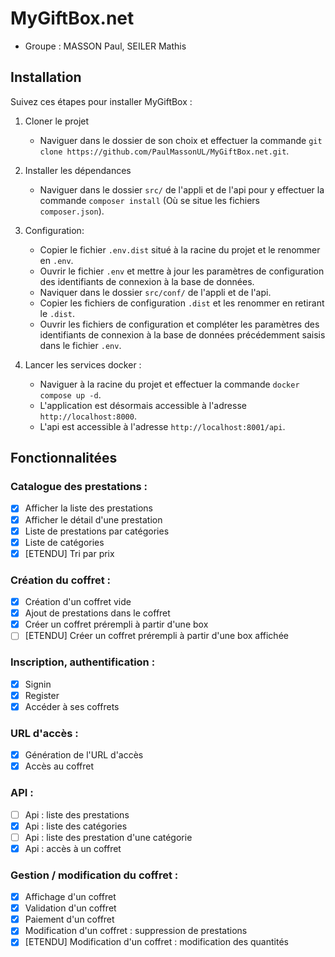 # MyGiftBox.net

- Groupe : MASSON Paul, SEILER Mathis

## Installation

Suivez ces étapes pour installer MyGiftBox :

1. Cloner le projet
   - Naviguer dans le dossier de son choix et effectuer la commande `git clone https://github.com/PaulMassonUL/MyGiftBox.net.git`.

2. Installer les dépendances 
   - Naviguer dans le dossier `src/` de l'appli et de l'api pour y effectuer
   la commande `composer install` (Où se situe les fichiers `composer.json`).

3. Configuration:
   - Copier le fichier `.env.dist` situé à la racine du projet et le renommer en `.env`.
   - Ouvrir le fichier `.env` et mettre à jour les paramètres de configuration
   des identifiants de connexion à la base de données.
   - Naviquer dans le dossier `src/conf/` de l'appli et de l'api.
   - Copier les fichiers de configuration `.dist` et les renommer en retirant le `.dist`.
   - Ouvrir les fichiers de configuration et compléter les paramètres des identifiants
   de connexion à la base de données précédemment saisis dans le fichier `.env`.

4. Lancer les services docker :
   - Naviguer à la racine du projet et effectuer la commande `docker compose up -d`.
   - L'application est désormais accessible à l'adresse `http://localhost:8000`.
   - L'api est accessible à l'adresse `http://localhost:8001/api`.

## Fonctionnalitées
### Catalogue des prestations :
- [x] Afficher la liste des prestations
- [x] Afficher le détail d'une prestation
- [x] Liste de prestations par catégories
- [x] Liste de catégories
- [x] [ETENDU] Tri par prix
### Création du coffret :
- [x] Création d'un coffret vide
- [x] Ajout de prestations dans le coffret
- [x] Créer un coffret prérempli à partir d'une box
- [ ] [ETENDU] Créer un coffret prérempli à partir d'une box affichée
### Inscription, authentification :
- [x] Signin
- [x] Register
- [x] Accéder à ses coffrets
### URL d'accès :
- [x] Génération de l'URL d'accès
- [x] Accès au coffret
### API :
- [ ] Api : liste des prestations
- [x] Api : liste des catégories
- [ ] Api : liste des prestation d'une catégorie
- [x] Api : accès à un coffret
### Gestion / modification du coffret :
- [x] Affichage d'un coffret
- [x] Validation d'un coffret
- [x] Paiement d'un coffret
- [x] Modification d'un coffret : suppression de prestations
- [x] [ETENDU] Modification d'un coffret : modification des quantités